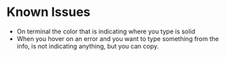# Known Issues

- On terminal the color that is indicating where you type is solid
- When you hover on an error and you want to type something from the info, is not indicating anything, but you can copy. 
